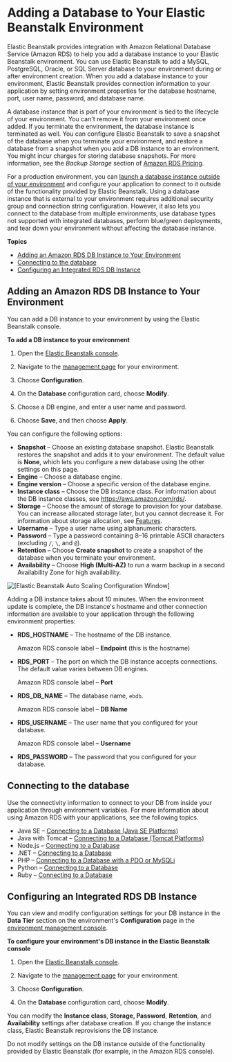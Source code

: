 # Adding a Database to Your Elastic Beanstalk Environment<a name="using-features.managing.db"></a>

Elastic Beanstalk provides integration with Amazon Relational Database Service \(Amazon RDS\) to help you add a database instance to your Elastic Beanstalk environment\. You can use Elastic Beanstalk to add a MySQL, PostgreSQL, Oracle, or SQL Server database to your environment during or after environment creation\. When you add a database instance to your environment, Elastic Beanstalk provides connection information to your application by setting environment properties for the database hostname, port, user name, password, and database name\.

A database instance that is part of your environment is tied to the lifecycle of your environment\. You can't remove it from your environment once added\. If you terminate the environment, the database instance is terminated as well\. You can configure Elastic Beanstalk to save a snapshot of the database when you terminate your environment, and restore a database from a snapshot when you add a DB instance to an environment\. You might incur charges for storing database snapshots\. For more information, see the *Backup Storage* section of [Amazon RDS Pricing](https://aws.amazon.com/rds/pricing/)\.

For a production environment, you can [launch a database instance outside of your environment](AWSHowTo.RDS.md) and configure your application to connect to it outside of the functionality provided by Elastic Beanstalk\. Using a database instance that is external to your environment requires additional security group and connection string configuration\. However, it also lets you connect to the database from multiple environments, use database types not supported with integrated databases, perform blue/green deployments, and tear down your environment without affecting the database instance\.

**Topics**
+ [Adding an Amazon RDS DB Instance to Your Environment](#environments-cfg-rds-create)
+ [Connecting to the database](#environments-cfg-rds-connect)
+ [Configuring an Integrated RDS DB Instance](#using-features.managing.db.CON)

## Adding an Amazon RDS DB Instance to Your Environment<a name="environments-cfg-rds-create"></a>

You can add a DB instance to your environment by using the Elastic Beanstalk console\.

**To add a DB instance to your environment**

1. Open the [Elastic Beanstalk console](https://console.aws.amazon.com/elasticbeanstalk)\.

1. Navigate to the [management page](environments-console.md) for your environment\.

1. Choose **Configuration**\.

1. On the **Database** configuration card, choose **Modify**\.

1. Choose a DB engine, and enter a user name and password\.

1. Choose **Save**, and then choose **Apply**\.

You can configure the following options:
+ **Snapshot** – Choose an existing database snapshot\. Elastic Beanstalk restores the snapshot and adds it to your environment\. The default value is **None**, which lets you configure a new database using the other settings on this page\.
+ **Engine** – Choose a database engine\.
+ **Engine version** – Choose a specific version of the database engine\.
+ **Instance class** – Choose the DB instance class\. For information about the DB instance classes, see [https://aws\.amazon\.com/rds/](http://aws.amazon.com/rds/)\.
+ **Storage** – Choose the amount of storage to provision for your database\. You can increase allocated storage later, but you cannot decrease it\. For information about storage allocation, see [Features](https://aws.amazon.com/rds/#features)\.
+ **Username** – Type a user name using alphanumeric characters\.
+ **Password** – Type a password containing 8–16 printable ASCII characters \(excluding `/`, `\`, and `@`\)\.
+ **Retention** – Choose **Create snapshot** to create a snapshot of the database when you terminate your environment\.
+ **Availability** – Choose **High \(Multi\-AZ\)** to run a warm backup in a second Availability Zone for high availability\.

![\[Elastic Beanstalk Auto Scaling Configuration Window\]](http://docs.aws.amazon.com/elasticbeanstalk/latest/dg/images/environments-cfg-rds-create.png)

Adding a DB instance takes about 10 minutes\. When the environment update is complete, the DB instance's hostname and other connection information are available to your application through the following environment properties:
+ **RDS\_HOSTNAME** – The hostname of the DB instance\.

  Amazon RDS console label – **Endpoint** \(this is the hostname\)
+ **RDS\_PORT** – The port on which the DB instance accepts connections\. The default value varies between DB engines\.

  Amazon RDS console label – **Port**
+ **RDS\_DB\_NAME** – The database name, `ebdb`\.

  Amazon RDS console label – **DB Name**
+ **RDS\_USERNAME** – The user name that you configured for your database\.

  Amazon RDS console label – **Username**
+ **RDS\_PASSWORD** – The password that you configured for your database\.

## Connecting to the database<a name="environments-cfg-rds-connect"></a>

Use the connectivity information to connect to your DB from inside your application through environment variables\. For more information about using Amazon RDS with your applications, see the following topics\.
+ Java SE – [Connecting to a Database \(Java SE Platforms\)](java-rds.md#java-rds-javase)
+ Java with Tomcat – [Connecting to a Database \(Tomcat Platforms\)](java-rds.md#java-rds-tomcat)
+ Node\.js – [Connecting to a Database](create-deploy-nodejs.rds.md#nodejs-rds-connect)
+ \.NET – [Connecting to a Database](create_deploy_NET.rds.md#dotnet-rds-connect)
+ PHP – [Connecting to a Database with a PDO or MySQLi](create_deploy_PHP.rds.md#php-rds-connect)
+ Python – [Connecting to a Database](create-deploy-python-rds.md#python-rds-connect)
+ Ruby – [Connecting to a Database](create_deploy_Ruby.rds.md#ruby-rds-connect)

## Configuring an Integrated RDS DB Instance<a name="using-features.managing.db.CON"></a>

You can view and modify configuration settings for your DB instance in the **Data Tier** section on the environment's **Configuration** page in the [environment management console](environments-console.md)\.

**To configure your environment's DB instance in the Elastic Beanstalk console**

1. Open the [Elastic Beanstalk console](https://console.aws.amazon.com/elasticbeanstalk)\.

1. Navigate to the [management page](environments-console.md) for your environment\.

1. Choose **Configuration**\.

1. On the **Database** configuration card, choose **Modify**\.

You can modify the **Instance class**, ****Storage**, Password**, **Retention**, and **Availability** settings after database creation\. If you change the instance class, Elastic Beanstalk reprovisions the DB instance\.

Do not modify settings on the DB instance outside of the functionality provided by Elastic Beanstalk \(for example, in the Amazon RDS console\)\.